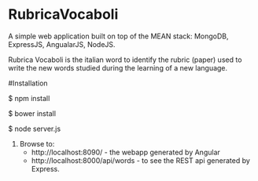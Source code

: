 # RubricaVocaboli
A simple web application built on top of the MEAN stack: MongoDB, ExpressJS, AngualarJS, NodeJS. 

Rubrica Vocaboli is the italian word to identify the rubric (paper) used to write the new words studied during the learning of a new language.

#Installation

$ npm install

$ bower install

$ node server.js

1. Browse to:
    * http://localhost:8090/ - the webapp generated by Angular
    * http://localhost:8000/api/words  - to see the REST api generated by Express.
